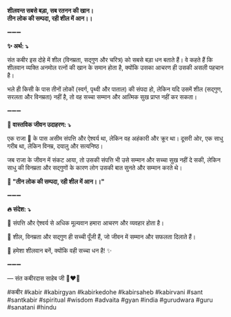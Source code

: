 **शीलवन्त सबसे बड़ा, सब रतनन की खान।**\
**तीन लोक की सम्पदा, रही शील में आन।।**

➖➖➖

**✨ अर्थ: ⤵**

संत कबीर इस दोहे में शील (विनम्रता, सद्गुण और चरित्र) को सबसे बड़ा धन बताते हैं। वे कहते हैं कि शीलवान व्यक्ति अनमोल रत्नों की खान के समान होता है, क्योंकि उसका आचरण ही उसकी असली पहचान है।

भले ही किसी के पास तीनों लोकों (स्वर्ग, पृथ्वी और पाताल) की संपदा हो, लेकिन यदि उसमें शील (सद्गुण, सरलता और विनम्रता) नहीं है, तो वह सच्चा सम्मान और आत्मिक सुख प्राप्त नहीं कर सकता।

➖➖➖

**🌾 वास्तविक जीवन उदाहरण: ⤵**

एक राजा 👑 के पास असीम संपत्ति और ऐश्वर्य था, लेकिन वह अहंकारी और क्रूर था। दूसरी ओर, एक साधु गरीब था, लेकिन विनम्र, दयालु और सत्यनिष्ठ।

जब राजा के जीवन में संकट आया, तो उसकी संपत्ति भी उसे सम्मान और सच्चा सुख नहीं दे सकी, लेकिन साधु की विनम्रता और सद्गुणों के कारण लोग उसकी बात सुनते और सम्मान करते थे।

**📜 "तीन लोक की सम्पदा, रही शील में आन।।"**

➖➖➖

**🔥 संदेश: ⤵**

💎 संपत्ति और ऐश्वर्य से अधिक मूल्यवान हमारा आचरण और व्यवहार होता है।

🙏 शील, विनम्रता और सद्गुण ही सच्ची पूँजी हैं, जो जीवन में सम्मान और सफलता दिलाते हैं।

🌿 हमेशा शीलवान बनें, क्योंकि वही सच्चा धन है! ✨

➖➖➖

— संत कबीरदास साहेब जी 🙏❤️💯

#कबीर #kabir #kabirgyan #kabirkedohe #kabirsaheb #kabirvani #sant #santkabir #spiritual #wisdom #advaita #gyan #india #gurudwara #guru #sanatani #hindu
